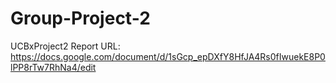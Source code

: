 # Group-Project-2
UCBxProject2
Report URL: https://docs.google.com/document/d/1sGcp_epDXfY8HfJA4Rs0fIwuekE8P0lPP8rTw7RhNa4/edit
